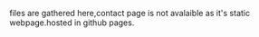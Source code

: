 files are gathered here,contact page is not avalaible as it's static webpage.hosted in github pages.
